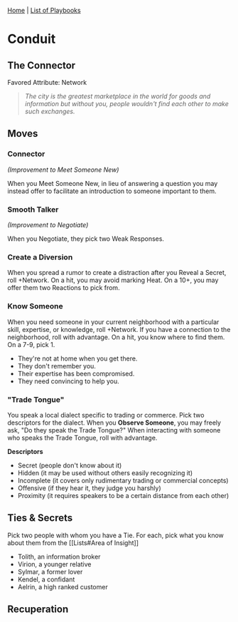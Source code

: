 [Home](../index.md) | [List of Playbooks](../index.md#Playbooks)

# Conduit
## The Connector
Favored Attribute: Network

> *The city is the greatest marketplace in the world for goods and information but without you, people wouldn't find each other to make such exchanges.*


## Moves

### Connector 
*(Improvement to Meet Someone New)*

When you Meet Someone New, in lieu of answering a question you may instead offer to facilitate an introduction to someone important to them.

### Smooth Talker
*(Improvement to Negotiate)*

When you Negotiate, they pick two Weak Responses.

### Create a Diversion
When you spread a rumor to create a distraction after you Reveal a Secret, roll +Network. On a hit, you may avoid marking Heat. On a 10+, you may offer them two Reactions to pick from.

### Know Someone
When you need someone in your current neighborhood with a particular skill, expertise, or knowledge, roll +Network.
If you have a connection to the neighborhood, roll with advantage.
On a hit, you know where to find them. On a 7-9, pick 1.
- They're not at home when you get there.
- They don't remember you.
- Their expertise has been compromised.
- They need convincing to help you.

### "Trade Tongue"
You speak a local dialect specific to trading or commerce. Pick two descriptors for the dialect. When you **Observe Someone**, you may freely ask, "Do they speak the Trade Tongue?" When interacting with someone who speaks the Trade Tongue, roll with advantage.

**Descriptors**
- Secret (people don't know about it)
- Hidden (it may be used without others easily recognizing it)
- Incomplete (it covers only rudimentary trading or commercial concepts)
- Offensive (if they hear it, they judge you harshly)
- Proximity (it requires speakers to be a certain distance from each other)

## Ties & Secrets
Pick two people with whom you have a Tie. For each, pick what you know about them from the [[Lists#Area of Insight]]

- Tolith, an information broker
- Virion, a younger relative
- Sylmar, a former lover
- Kendel, a confidant
- Aelrin, a high ranked customer


## Recuperation